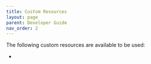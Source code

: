 ```yaml
---
title: Custom Resources
layout: page
parent: Developer Guide
nav_order: 2
---
```


The following custom resources are available to be used:

* 